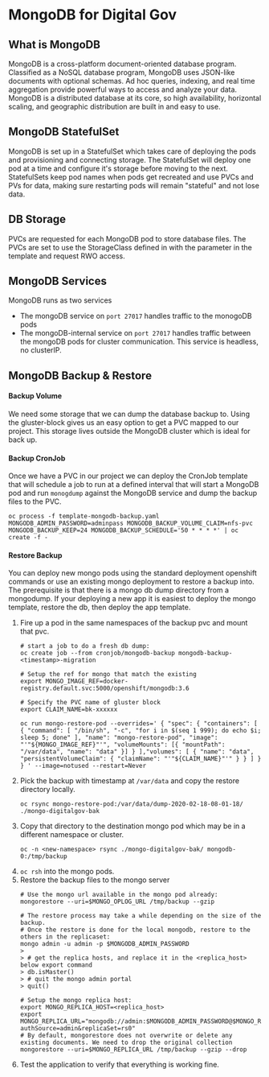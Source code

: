 # MongoDB for Digital Gov

## What is MongoDB

MongoDB is a cross-platform document-oriented database program. Classified as a NoSQL database program, MongoDB uses JSON-like documents with optional schemas. Ad hoc queries, indexing, and real time aggregation provide powerful ways to access and analyze your data. MongoDB is a distributed database at its core, so high availability, horizontal scaling, and geographic distribution are built in and easy to use.

## MongoDB StatefulSet

MongoDB is set up in a StatefulSet which takes care of deploying the pods and provisioning and connecting storage. The StatefulSet will deploy one pod at a time and configure it's storage before moving to the next. StatefulSets keep pod names when pods get recreated and use PVCs and PVs for data, making sure restarting pods will remain "stateful" and not lose data.

## DB Storage

PVCs are requested for each MongoDB pod to store database files. The PVCs are set to use the StorageClass defined in with the parameter in the template and request RWO access.

## MongoDB Services 

MongoDB runs as two services

* The mongoDB service on `port 27017` handles traffic to the monogoDB pods
* The mongoDB-internal service on `port 27017` handles traffic between the mongoDB pods for cluster communication. This service is headless, no clusterIP.


## MongoDB Backup & Restore

#### Backup Volume

We need some storage that we can dump the database backup to. Using the gluster-block gives us an easy option to get a PVC mapped to our project. This storage lives outside the MongoDB cluster which is ideal for back up. 

#### Backup CronJob

Once we have a PVC in our project we can deploy the CronJob template that will schedule a job to run at a defined interval that will start a MongoDB pod and run `monogdump` against the MongoDB service and dump the backup files to the PVC.

```
oc process -f template-mongodb-backup.yaml MONGODB_ADMIN_PASSWORD=adminpass MONGODB_BACKUP_VOLUME_CLAIM=nfs-pvc MONGODB_BACKUP_KEEP=24 MONGODB_BACKUP_SCHEDULE='50 * * * *' | oc create -f -
```

#### Restore Backup

You can deploy new mongo pods using the standard deployment openshift commands or use an existing mongo deployment to restore a backup into. The prerequisite is that there is a mongo db dump directory from a mongodump. If your deploying a new app it is easiest to deploy the mongo template, restore the db, then deploy the app template.

1. Fire up a pod in the same namespaces of the backup pvc and mount that pvc.
    ```shell
    # start a job to do a fresh db dump:
    oc create job --from cronjob/mongodb-backup mongodb-backup-<timestamp>-migration

    # Setup the ref for mongo that match the existing
    export MONGO_IMAGE_REF=docker-registry.default.svc:5000/openshift/mongodb:3.6

    # Specify the PVC name of gluster block
    export CLAIM_NAME=bk-xxxxxx

    oc run mongo-restore-pod --overrides=' { "spec": { "containers": [ { "command": [ "/bin/sh", "-c", "for i in $(seq 1 999); do echo $i; sleep 5; done" ], "name": "mongo-restore-pod", "image": "'"${MONGO_IMAGE_REF}"'", "volumeMounts": [{ "mountPath": "/var/data", "name": "data" }] } ],"volumes": [ { "name": "data", "persistentVolumeClaim": { "claimName": "'"${CLAIM_NAME}"'" } } ] } } ' --image=notused --restart=Never 
    ```
2. Pick the backup with timestamp at `/var/data` and copy the restore directory locally.
    ```
    oc rsync mongo-restore-pod:/var/data/dump-2020-02-18-08-01-18/ ./mongo-digitalgov-bak
    ```
3. Copy that directory to the destination mongo pod which may be in a different namespace or cluster.
    ```
    oc -n <new-namespace> rsync ./mongo-digitalgov-bak/ mongodb-0:/tmp/backup
    ```
4. `oc rsh` into the mongo pods.
5. Restore the backup files to the mongo server
    ```shell
    # Use the mongo url available in the mongo pod already:
    mongorestore --uri=$MONGO_OPLOG_URL /tmp/backup --gzip
    
    # The restore process may take a while depending on the size of the backup.
    # Once the restore is done for the local mongodb, restore to the others in the replicaset:
    mongo admin -u admin -p $MONGODB_ADMIN_PASSWORD
    >
    > # get the replica hosts, and replace it in the <replica_host> below export command
    > db.isMaster() 
    > # quit the mongo admin portal
    > quit()

    # Setup the mongo replica host:
    export MONGO_REPLICA_HOST=<replica_host>
    export MONGO_REPLICA_URL="mongodb://admin:$MONGODB_ADMIN_PASSWORD@$MONGO_REPLICA_HOST/local?authSource=admin&replicaSet=rs0"
    # By default, mongorestore does not overwrite or delete any existing documents. We need to drop the original collection
    mongorestore --uri=$MONGO_REPLICA_URL /tmp/backup --gzip --drop
    
    ```
6. Test the application to verify that everything is working fine. 

